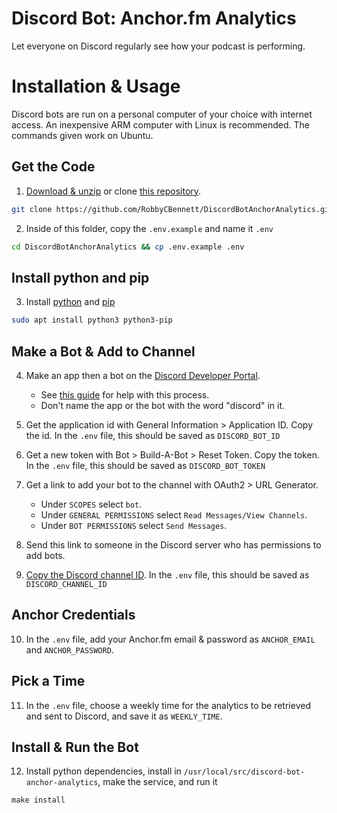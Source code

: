 # Discord Bot: Anchor.fm Analytics

Let everyone on Discord regularly see how your podcast is performing.

# Installation & Usage

Discord bots are run on a personal computer of your choice with internet access. An inexpensive ARM computer with Linux is recommended. The commands given work on Ubuntu.

## Get the Code

1. [Download & unzip](https://github.com/RobbyCBennett/DiscordBotAnchorAnalytics/archive/refs/heads/master.zip) or clone [this repository](https://github.com/RobbyCBennett/DiscordBotAnchorAnalytics).
```bash
git clone https://github.com/RobbyCBennett/DiscordBotAnchorAnalytics.git
```

2. Inside of this folder, copy the `.env.example` and name it `.env`
```bash
cd DiscordBotAnchorAnalytics && cp .env.example .env
```

## Install python and pip

3. Install [python](https://www.python.org/downloads/) and [pip](https://pip.pypa.io/en/stable/installation/)

```bash
sudo apt install python3 python3-pip
```

## Make a Bot & Add to Channel

4. Make an app then a bot on the [Discord Developer Portal](https://discord.com/developers/applications).
   * See [this guide](https://discord.com/developers/docs/getting-started) for help with this process.
   * Don't name the app or the bot with the word "discord" in it.

5. Get the application id with General Information > Application ID. Copy the id. In the `.env` file, this should be saved as `DISCORD_BOT_ID`

6. Get a new token with Bot > Build-A-Bot > Reset Token. Copy the token. In the `.env` file, this should be saved as `DISCORD_BOT_TOKEN`

7. Get a link to add your bot to the channel with OAuth2 > URL Generator.
   * Under `SCOPES` select `bot`.
   * Under `GENERAL PERMISSIONS` select `Read Messages/View Channels`.
   * Under `BOT PERMISSIONS` select `Send Messages`.

8. Send this link to someone in the Discord server who has permissions to add bots.

9. [Copy the Discord channel ID](https://support.discord.com/hc/en-us/articles/206346498-Where-can-I-find-my-User-Server-Message-ID-). In the `.env` file, this should be saved as `DISCORD_CHANNEL_ID`

## Anchor Credentials

10. In the `.env` file, add your Anchor.fm email & password as `ANCHOR_EMAIL` and `ANCHOR_PASSWORD`.

## Pick a Time

11. In the `.env` file, choose a weekly time for the analytics to be retrieved and sent to Discord, and save it as `WEEKLY_TIME`.

## Install & Run the Bot

12. Install python dependencies, install in `/usr/local/src/discord-bot-anchor-analytics`, make the service, and run it

```
make install
```
